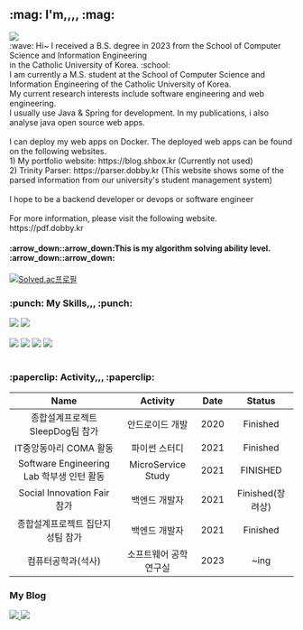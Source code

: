 <div align="left">

<p align="left">
  <h2> :mag: I'm,,,, :mag:</h2>
  <a href="https://hits.seeyoufarm.com"><img src="https://hits.seeyoufarm.com/api/count/incr/badge.svg?url=https%3A%2F%2Fgithub.com%2F1876070677&count_bg=%234D99CE&title_bg=%23555555&icon=&icon_color=%23E7E7E7&title=hits&edge_flat=false"/></a></br>
  :wave: Hi~ I received a B.S. degree in 2023 from the School of Computer Science and Information Engineering </br>
  in the Catholic University of Korea. :school:</br>
  I am currently a M.S. student at the School of Computer Science and Information Engineering of the Catholic University of Korea. </br>
  My current research interests include software engineering and web engineering. </br>
  I usually use Java & Spring for development. In my publications, i also analyse java open source web apps.</br></br>
  I can deploy my web apps on Docker. The deployed web apps can be found on the following websites.</br>
  1) My portfolio website: https://blog.shbox.kr (Currently not used) </br>
  2) Trinity Parser: https://parser.dobby.kr (This website shows some of the parsed information from our university's student management system) </br></br>
  I hope to be a backend developer or devops or software engineer</br></br>
  For more information, please visit the following website.</br>
  https://pdf.dobby.kr
  
  <h4> :arrow_down::arrow_down:This is my algorithm solving ability level. :arrow_down::arrow_down:</h4>
  
  [![Solved.ac프로필](http://mazassumnida.wtf/api/v2/generate_badge?boj=kdl5001)](https://solved.ac/kdl5001)

</p>

  <h3> :punch: My Skills,,, :punch:</h3>
  <img src="https://img.shields.io/badge/Python-3776AB?style=flat-square&logo=python&logoColor=white"/>
  <img src="https://img.shields.io/badge/Java-007396?style=flat-square&logo=JAVA&logoColor=white"/>
  </br></br>
  <img src="https://img.shields.io/badge/Mysql-4479A1?style=flat-square&logo=mysql&logoColor=white"/>
  <img src="https://img.shields.io/badge/Spring-6DB33F?style=flat-square&logo=C%2B%2B&logoColor=white"/>
  <img src="https://img.shields.io/badge/Docker-2496ED?style=flat-square&logo=docker&logoColor=white"/>
  <img src="https://img.shields.io/badge/Github-181717?style=flat-square&logo=github&logoColor=white"/>
 </br></br>
 
 <h3> :paperclip: Activity,,, :paperclip:</h3>
 
|Name|Activity|Date|Status|
|:---:|:---:|:---:|:---:|
|종합설계프로젝트 SleepDog팀 참가|안드로이드 개발|2020|Finished|
|IT중앙동아리 COMA 활동|파이썬 스터디|2021|Finished|
|Software Engineering Lab 학부생 인턴 활동|MicroService Study|2021|FINISHED|
|Social Innovation Fair 참가|백엔드 개발자|2021|Finished(장려상)|
|종합설계프로젝트 집단지성팀 참가|백엔드 개발자|2021|Finished|
|컴퓨터공학과(석사)|소프트웨어 공학 연구실|2023|~ing|

<h3> My Blog</h3>
<a href="https://velog.io/@1876060677/posts">
  <img src="https://img.shields.io/badge/Velog-20C997?style=flat-square&logo=velog&logoColor=white"/>
</a>
<a href="https://se](https://se-dobby.tistory.com/">
  <img src="https://img.shields.io/badge/Tistory-000000?style=flat-square&logo=tistory&logoColor=white"/>
</a>
</div>
